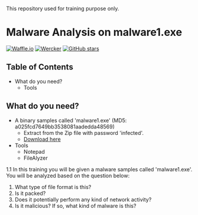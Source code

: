 This repository used for training purpose only.

# Malware Analysis on malware1.exe
[![Waffle.io](https://img.shields.io/waffle/label/evancohen/smart-mirror/in%20progress.svg?maxAge=2592000)]()
[![Wercker](https://img.shields.io/wercker/ci/wercker/docs.svg?maxAge=2592000)]()
[![GitHub stars](https://img.shields.io/github/stars/badges/shields.svg?style=social&label=Star&maxAge=2592000)]()

## Table of Contents
- What do you need?
  - Tools

## What do you need?
- A binary samples called 'malware1.exe' (MD5: a025fcd7649bb3538081aadedda48569)
  - Extract from the Zip file with password 'infected'.
  - [Download here](https://github.com/alternat0r/training-malware1/raw/master/malware1.zip)
- Tools
  - Notepad
  - FileAlyzer

1.1 In this training you will be given a malware samples called 'malware1.exe'. You will be analyzed based on the question below:
  1. What type of file format is this?
  2. Is it packed?
  3. Does it potentially perform any kind of network activity?
  4. Is it malicious? If so, what kind of malware is this?


